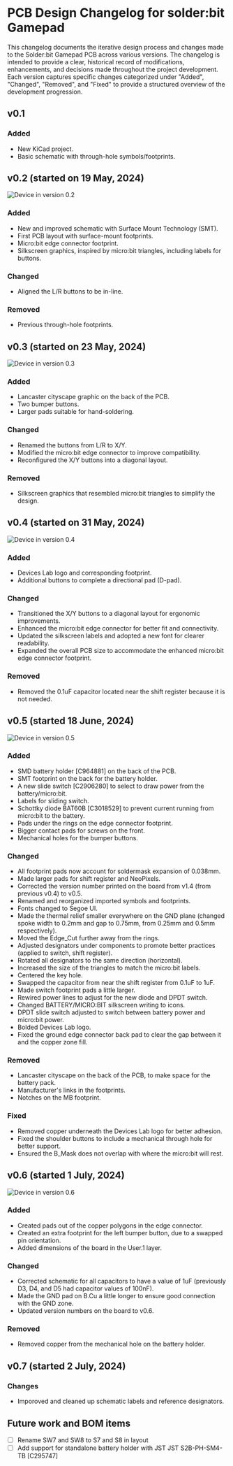 # PCB Design Changelog for solder:bit Gamepad

This changelog documents the iterative design process and changes made to the Solder:bit Gamepad PCB across various versions. The changelog is intended to provide a clear, historical record of modifications, enhancements, and decisions made throughout the project development. Each version captures specific changes categorized under "Added", "Changed", "Removed", and "Fixed" to provide a structured overview of the development progression.

## v0.1

### Added

- New KiCad project.
- Basic schematic with through-hole symbols/footprints.

## v0.2 (started on 19 May, 2024)

![Device in version 0.2](media/version-images/solderbit-gamepad-v0.2.png "solder:bit Gamepad v0.2")

### Added

- New and improved schematic with Surface Mount Technology (SMT).
- First PCB layout with surface-mount footprints.
- Micro:bit edge connector footprint.
- Silkscreen graphics, inspired by micro:bit triangles, including labels for buttons.

### Changed

- Aligned the L/R buttons to be in-line.

### Removed

- Previous through-hole footprints.

## v0.3 (started on 23 May, 2024)

![Device in version 0.3](media/version-images/solderbit-gamepad-v0.3.png "solder:bit Gamepad v0.3")

### Added

- Lancaster cityscape graphic on the back of the PCB.
- Two bumper buttons.
- Larger pads suitable for hand-soldering.

### Changed

- Renamed the buttons from L/R to X/Y.
- Modified the micro:bit edge connector to improve compatibility.
- Reconfigured the X/Y buttons into a diagonal layout.

### Removed

- Silkscreen graphics that resembled micro:bit triangles to simplify the design.

## v0.4 (started on 31 May, 2024)

![Device in version 0.4](media/version-images/solderbit-gamepad-v0.4.png "solder:bit Gamepad v0.4")

### Added

- Devices Lab logo and corresponding footprint.
- Additional buttons to complete a directional pad (D-pad).

### Changed

- Transitioned the X/Y buttons to a diagonal layout for ergonomic improvements.
- Enhanced the micro:bit edge connector for better fit and connectivity.
- Updated the silkscreen labels and adopted a new font for clearer readability.
- Expanded the overall PCB size to accommodate the enhanced micro:bit edge connector footprint.

### Removed

- Removed the 0.1uF capacitor located near the shift register because it is not needed.

## v0.5 (started 18 June, 2024)

![Device in version 0.5](media/version-images/solderbit-gamepad-v0.5.png "solder:bit Gamepad v0.5")

### Added

- SMD battery holder [C964881] on the back of the PCB.
- SMT footprint on the back for the battery holder.
- A new slide switch [C2906280] to select to draw power from the battery/micro:bit.
- Labels for sliding switch.
- Schottky diode BAT60B [C3018529] to prevent current running from micro:bit to the battery.
- Pads under the rings on the edge connector footprint.
- Bigger contact pads for screws on the front.
- Mechanical holes for the bumper buttons.

### Changed

- All footprint pads now account for soldermask expansion of 0.038mm.
- Made larger pads for shift register and NeoPixels.
- Corrected the version number printed on the board from v1.4 (from previous v0.4) to v0.5.
- Renamed and reorganized imported symbols and footprints.
- Fonts changed to Segoe UI.
- Made the thermal relief smaller everywhere on the GND plane (changed spoke width to 0.2mm and gap to 0.75mm, from 0.25mm and 0.5mm respectively).
- Moved the Edge_Cut further away from the rings.
- Adjusted designators under components to promote better practices (applied to switch, shift register).
- Rotated all designators to the same direction (horizontal).
- Increased the size of the triangles to match the micro:bit labels.
- Centered the key hole.
- Swapped the capacitor from near the shift register from 0.1uF to 1uF.
- Made switch footprint pads a little larger.
- Rewired power lines to adjust for the new diode and DPDT switch.
- Changed BATTERY/MICRO:BIT silkscreen writing to icons.
- DPDT slide switch adjusted to switch between battery power and micro:bit power.
- Bolded Devices Lab logo.
- Fixed the ground edge connector back pad to clear the gap between it and the copper zone fill.

### Removed

- Lancaster cityscape on the back of the PCB, to make space for the battery pack.
- Manufacturer's links in the footprints.
- Notches on the MB footprint.

### Fixed

- Removed copper underneath the Devices Lab logo for better adhesion.
- Fixed the shoulder buttons to include a mechanical through hole for better support.
- Ensured the B_Mask does not overlap with where the micro:bit will rest.

## v0.6 (started 1 July, 2024)

![Device in version 0.6](media/version-images/solderbit-gamepad-v0.6.png "solder:bit Gamepad v0.6")

### Added

- Created pads out of the copper polygons in the edge connector.
- Created an extra footprint for the left bumper button, due to a swapped pin orientation.
- Added dimensions of the board in the User.1 layer.

### Changed

- Corrected schematic for all capacitors to have a value of 1uF (previously D3, D4, and D5 had capacitor values of 100nF).
- Made the GND pad on B.Cu a little longer to ensure good connection with the GND zone.
- Updated version numbers on the board to v0.6.

### Removed

- Removed copper from the mechanical hole on the battery holder.

## v0.7 (started 2 July, 2024)

### Changes

- Imporoved and cleaned up schematic labels and reference designators.

## Future work and BOM items

- [ ] Rename SW7 and SW8 to S7 and S8 in layout
- [ ] Add support for standalone battery holder with JST JST S2B-PH-SM4-TB [C295747]
